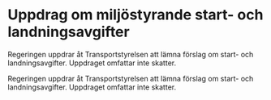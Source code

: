 # Uppdrag om miljöstyrande start- och landningsavgifter

Regeringen uppdrar åt Transportstyrelsen att lämna förslag om start- och landningsavgifter. Uppdraget omfattar inte skatter.

Regeringen uppdrar åt Transportstyrelsen att lämna förslag om start- och landningsavgifter. Uppdraget omfattar inte skatter.
